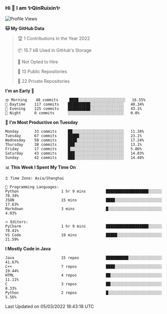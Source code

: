 <!--
**QinRuixin/QinRuixin** is a ✨ _special_ ✨ repository because its `README.md` (this file) appears on your GitHub profile.

Here are some ideas to get you started:

- 🔭 I’m currently working on ...
- 🌱 I’m currently learning ...
- 👯 I’m looking to collaborate on ...
- 🤔 I’m looking for help with ...
- 💬 Ask me about ...
- 📫 How to reach me: ...
- 😄 Pronouns: ...
- ⚡ Fun fact: ...
-->


### Hi 👋 I am ✨QinRuixin✨

<!--START_SECTION:waka-->
![Profile Views](http://img.shields.io/badge/Profile%20Views-7-blue)

**🐱 My GitHub Data** 

> 🏆 1 Contributions in the Year 2022
 > 
> 📦 15.7 kB Used in GitHub's Storage 
 > 
> 🚫 Not Opted to Hire
 > 
> 📜 13 Public Repositories 
 > 
> 🔑 22 Private Repositories  
 > 
**I'm an Early 🐤** 

```text
🌞 Morning    48 commits     ████░░░░░░░░░░░░░░░░░░░░░   16.55% 
🌆 Daytime    117 commits    ██████████░░░░░░░░░░░░░░░   40.34% 
🌃 Evening    125 commits    ██████████░░░░░░░░░░░░░░░   43.1% 
🌙 Night      0 commits      ░░░░░░░░░░░░░░░░░░░░░░░░░   0.0%

```
📅 **I'm Most Productive on Tuesday** 

```text
Monday       33 commits     ██░░░░░░░░░░░░░░░░░░░░░░░   11.38% 
Tuesday      67 commits     █████░░░░░░░░░░░░░░░░░░░░   23.1% 
Wednesday    50 commits     ████░░░░░░░░░░░░░░░░░░░░░   17.24% 
Thursday     38 commits     ███░░░░░░░░░░░░░░░░░░░░░░   13.1% 
Friday       17 commits     █░░░░░░░░░░░░░░░░░░░░░░░░   5.86% 
Saturday     43 commits     ███░░░░░░░░░░░░░░░░░░░░░░   14.83% 
Sunday       42 commits     ███░░░░░░░░░░░░░░░░░░░░░░   14.48%

```


📊 **This Week I Spent My Time On** 

```text
⌚︎ Time Zone: Asia/Shanghai

💬 Programming Languages: 
Python                   1 hr 9 mins         ███████████████████░░░░░░   78.34% 
JSON                     15 mins             ████░░░░░░░░░░░░░░░░░░░░░   17.63% 
Markdown                 3 mins              █░░░░░░░░░░░░░░░░░░░░░░░░   4.03%

🔥 Editors: 
PyCharm                  1 hr 9 mins         ███████████████████░░░░░░   78.41% 
VS Code                  19 mins             █████░░░░░░░░░░░░░░░░░░░░   21.59%

```

**I Mostly Code in Java** 

```text
Java                     15 repos            ██████████░░░░░░░░░░░░░░░   41.67% 
C++                      7 repos             ████░░░░░░░░░░░░░░░░░░░░░   19.44% 
HTML                     4 repos             ██░░░░░░░░░░░░░░░░░░░░░░░   11.11% 
C                        3 repos             ██░░░░░░░░░░░░░░░░░░░░░░░   8.33% 
Python                   2 repos             █░░░░░░░░░░░░░░░░░░░░░░░░   5.56%

```



 Last Updated on 05/03/2022 18:43:18 UTC
<!--END_SECTION:waka-->
